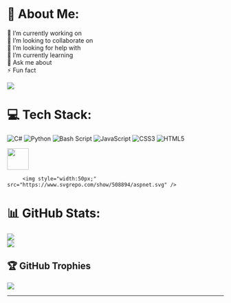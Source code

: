 # 💫 About Me:
🔭 I’m currently working on 
<br>
👯 I’m looking to collaborate on
<br>
🤝 I’m looking for help with
<br>
🌱 I’m currently learning
<br>
💬 Ask me about
<br>
⚡ Fun fact

[![](https://visitcount.itsvg.in/api?id=D3trix-Dx&icon=1&color=0)](https://visitcount.itsvg.in)

# 💻 Tech Stack:
![C#](https://img.shields.io/badge/c%23-%23239120.svg?style=for-the-badge&logo=csharp&logoColor=white)
![Python](https://img.shields.io/badge/python-3670A0?style=for-the-badge&logo=python&logoColor=ffdd54) 
![Bash Script](https://img.shields.io/badge/bash_script-%23121011.svg?style=for-the-badge&logo=gnu-bash&logoColor=white) 
![JavaScript](https://img.shields.io/badge/javascript-%23323330.svg?style=for-the-badge&logo=javascript&logoColor=%23F7DF1E) 
![CSS3](https://img.shields.io/badge/css3-%231572B6.svg?style=for-the-badge&logo=css3&logoColor=white) 
![HTML5](https://img.shields.io/badge/html5-%23E34F26.svg?style=for-the-badge&logo=html5&logoColor=white)

<div>
        <img style="width:50px;" src="https://www.svgrepo.com/show/354321/selenium.svg" />  

         <img style="width:50px;" src="https://www.svgrepo.com/show/508894/aspnet.svg" />
</div>


# 📊 GitHub Stats:
![](https://github-readme-stats.vercel.app/api?username=D3trix-Dx&theme=dark&hide_border=false&include_all_commits=false&count_private=false)<br/>
![](https://github-readme-streak-stats.herokuapp.com/?user=D3trix-Dx&theme=dark&hide_border=false)<br/>

## 🏆 GitHub Trophies
![](https://github-profile-trophy.vercel.app/?username=D3trix-Dx&theme=radical&no-frame=false&no-bg=true&margin-w=4)

---


<!-- Proudly created with GPRM ( https://gprm.itsvg.in ) -->

<!---
D3trix-Dx/D3trix-Dx is a ✨ special ✨ repository because its `README.md` (this file) appears on your GitHub profile.
You can click the Preview link to take a look at your changes.
--->
